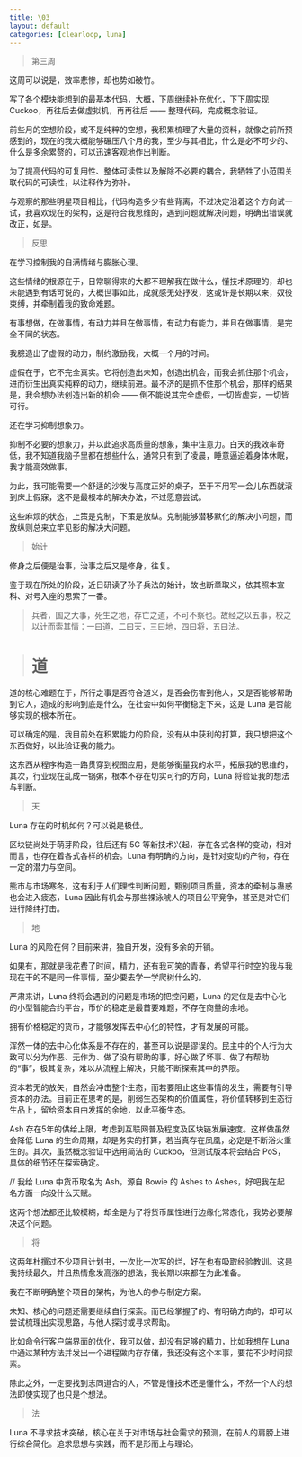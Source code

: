 ```yaml
---
title: \03
layout: default
categories: [clearloop, luna]
---
```


> 第三周

这周可以说是，效率悲惨，却也势如破竹。

写了各个模块能想到的最基本代码，大概，下周继续补充优化，下下周实现 Cuckoo，再往后去做虚拟机，再再往后 —— 整理代码，完成概念验证。

前些月的空想阶段，或不是纯粹的空想，我积累梳理了大量的资料，就像之前所预感到的，现在的我大概能够碾压八个月的我，至少与其相比，什么是必不可少的、什么是多余累赘的，可以迅速客观地作出判断。

为了提高代码的可复用性、整体可读性以及解除不必要的耦合，我牺牲了小范围关联代码的可读性，以注释作为弥补。

与观察的那些明星项目相比，代码构造多少有些背离，不过决定沿着这个方向试一试，我喜欢现在的架构，这是符合我思维的，遇到问题就解决问题，明确出错误就改正，如是。

> 反思

在学习控制我的自满情绪与膨胀心理。

这些情绪的根源在于，日常聊得来的大都不理解我在做什么，懂技术原理的，却也未能遇到有话可说的，大概世事如此，成就感无处抒发，这或许是长期以来，奴役束缚，并牵制着我的致命难题。

有事想做，在做事情，有动力并且在做事情，有动力有能力，并且在做事情，是完全不同的状态。

我臆造出了虚假的动力，制约激励我，大概一个月的时间。

虚假在于，它不完全真实。它将创造出未知，创造出机会，而我会抓住那个机会，进而衍生出真实纯粹的动力，继续前进。最不济的是抓不住那个机会，那样的结果是，我会想办法创造出新的机会 —— 倒不能说其完全虚假，一切皆虚妄，一切皆可行。

还在学习抑制想象力。

抑制不必要的想象力，并以此追求高质量的想象，集中注意力。白天的我效率奇低，我不知道我脑子里都在想些什么，通常只有到了凌晨，睡意逼迫着身体休眠，我才能高效做事。

为此，我可能需要一个舒适的沙发与高度正好的桌子，至于不用写一会儿东西就滚到床上假寐，这不是最根本的解决办法，不过愿意尝试。

这些麻烦的状态，上策是克制，下策是放纵。克制能够潜移默化的解决小问题，而放纵则总来立竿见影的解决大问题。

> 始计

修身之后便是治事，治事之后又是修身，往复。

鉴于现在所处的阶段，近日研读了孙子兵法的始计，故也断章取义，依其照本宣科、对号入座的思索了一番。

> 兵者，国之大事，死生之地，存亡之道，不可不察也。故经之以五事，校之以计而索其情：一曰道，二曰天，三曰地，四曰将，五曰法。

># 道

道的核心难题在于，所行之事是否符合道义，是否会伤害到他人，又是否能够帮助到它人，造成的影响到底是什么，在社会中如何平衡稳定下来，这是 Luna 是否能够实现的根本所在。

可以确定的是，我目前处在积累能力的阶段，没有从中获利的打算，我只想把这个东西做好，以此验证我的能力。

这东西从程序构造一路贯穿到视图应用，是能够衡量我的水平，拓展我的思维的，其次，行业现在乱成一锅粥，根本不存在切实可行的方向，Luna 将验证我的想法与判断。


> 天

Luna 存在的时机如何？可以说是极佳。

区块链尚处于萌芽阶段，往后还有 5G 等新技术兴起，存在各式各样的变动，相对而言，也存在着各式各样的机会。Luna 有明确的方向，是针对变动的产物，存在一定的潜力与空间。

熊市与市场寒冬，这有利于人们理性判断问题，甄别项目质量，资本的牵制与蛊惑也会进入疲态，Luna 因此有机会与那些裸泳唬人的项目公平竞争，甚至是对它们进行降纬打击。

> 地

Luna 的风险在何？目前来讲，独自开发，没有多余的开销。

如果有，那就是我花费了时间，精力，还有我可笑的青春，希望平行时空的我与我现在干的不是同一件事情，至少要去学一学爬树什么的。

严肃来讲，Luna 终将会遇到的问题是市场的把控问题，Luna 的定位是去中心化的小型智能合约平台，币价的稳定是最首要难题，不存在商量的余地。

拥有价格稳定的货币，才能够发挥去中心化的特性，才有发展的可能。

浑然一体的去中心化体系是不存在的，甚至可以说是谬误的。民主中的个人行为大致可以分为作恶、无作为、做了没有帮助的事，好心做了坏事、做了有帮助的“事”，极其复杂，难以从流程上解决，只能不断探索其中的界限。

资本若无的放矢，自然会冲击整个生态，而若要阻止这些事情的发生，需要有引导资本的办法。目前正在思考的是，削弱生态架构的价值属性，将价值转移到生态衍生品上，留给资本自由发挥的余地，以此平衡生态。

Ash 存在5年的供给上限，考虑到互联网普及程度及区块链发展速度。这样做虽然会降低 Luna 的生命周期，却是务实的打算，若当真存在凤凰，必定是不断浴火重生的。其次，虽然概念验证中选用简洁的 Cuckoo，但测试版本将会结合 PoS，具体的细节还在探索确定。

// 我给 Luna 中货币取名为 Ash，源自 Bowie 的 Ashes to Ashes，好吧我在起名方面一向没什么天赋。

这两个想法都还比较模糊，却全是为了将货币属性进行边缘化常态化，我势必要解决这个问题。

> 将

这两年杜撰过不少项目计划书，一次比一次写的烂，好在也有吸取经验教训。这是我持续最久，并且热情愈发高涨的想法，我长期以来都在为此准备。

我在不断明确整个项目的架构，为他人的参与制定方案。

未知、核心的问题还需要继续自行探索。而已经掌握了的、有明确方向的，却可以尝试梳理出实现思路，与他人探讨或寻求帮助。

比如命令行客户端界面的优化，我可以做，却没有足够的精力，比如我想在 Luna 中通过某种方法并发出一个进程做内存存储，我还没有这个本事，要花不少时间探索。

除此之外，一定要找到志同道合的人，不管是懂技术还是懂什么，不然一个人的想法即使实现了也只是个想法。

> 法

Luna 不寻求技术突破，核心在关于对市场与社会需求的预测，在前人的肩膀上进行综合简化。追求思想与实践，而不是形而上与理论。
